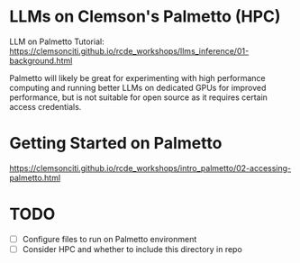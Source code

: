 # LLMs on Clemson's Palmetto (HPC)

LLM on Palmetto Tutorial: https://clemsonciti.github.io/rcde_workshops/llms_inference/01-background.html

Palmetto will likely be great for experimenting with high performance computing and running better LLMs on dedicated GPUs for improved performance, but is not suitable for open source as it requires certain access credentials.

# Getting Started on Palmetto

https://clemsonciti.github.io/rcde_workshops/intro_palmetto/02-accessing-palmetto.html

# TODO

- [ ] Configure files to run on Palmetto environment
- [ ] Consider HPC and whether to include this directory in repo
